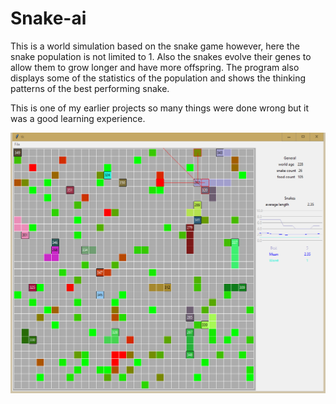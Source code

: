 # Snake-ai

This is a world simulation based on the snake game however, here the snake population is not limited to 1. Also the snakes evolve their genes to allow them to grow longer and have more offspring. The program also displays some of the statistics of the population and shows the thinking patterns of the best performing snake.

This is one of my earlier projects so many things were done wrong but it was a good learning experience.

![Alt text](https://github.com/EdwardBrodskiy/Snake-ai/blob/master/sample-images/full-view.png)
